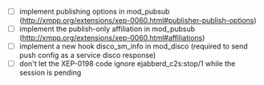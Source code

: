 - [ ] implement publishing options in mod_pubsub (http://xmpp.org/extensions/xep-0060.html#publisher-publish-options)
- [ ] implement the publish-only affiliation in mod_pubsub (http://xmpp.org/extensions/xep-0060.html#affiliations)
- [ ] implement a new hook disco_sm_info in mod_disco (required to send push config as a service disco response)
- [ ] don't let the XEP-0198 code ignore ejabberd_c2s:stop/1 while the session is pending

